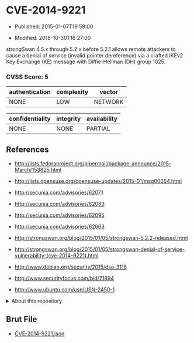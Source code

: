 # CVE-2014-9221

- Published: 2015-01-07T19:59:00

- Modified: 2018-10-30T16:27:00

strongSwan 4.5.x through 5.2.x before 5.2.1 allows remote attackers to cause a denial of service (invalid pointer dereference) via a crafted IKEv2 Key Exchange (KE) message with Diffie-Hellman (DH) group 1025.

### CVSS Score: **5**

| authentication | complexity | vector |
| --- | --- | --- |
| NONE | LOW | NETWORK |

| confidentiality | integrity | availability |
| --- | --- | --- |
| NONE | NONE | PARTIAL |

## References

* http://lists.fedoraproject.org/pipermail/package-announce/2015-March/153825.html

* http://lists.opensuse.org/opensuse-updates/2015-01/msg00054.html

* http://secunia.com/advisories/62071

* http://secunia.com/advisories/62083

* http://secunia.com/advisories/62095

* http://secunia.com/advisories/62663

* http://strongswan.org/blog/2015/01/05/strongswan-5.2.2-released.html

* http://strongswan.org/blog/2015/01/05/strongswan-denial-of-service-vulnerability-(cve-2014-9221).html

* http://www.debian.org/security/2015/dsa-3118

* http://www.securityfocus.com/bid/71894

* http://www.ubuntu.com/usn/USN-2450-1

<details>
<summary>About this repository</summary> 

  This repository is part of the project [Live Hack CVE](https://github.com/Live-Hack-CVE). Main website can be found [www.live-hack.org](https://www.live-hack.org) 
  
  Made by [Sn0wAlice](https://github.com/Sn0wAlice) for the people that care about security and need to have a feed of the latest CVEs. Hope you enjoy it, don't forget to star the repo and follow me on [Twitter](https://twitter.com/Sn0wAlice) and [Github](https://github.com/Sn0wAlice). And that is my [personnal website](https://www.alice-snow.me/)

  - [Home Page](https://github.com/Live-Hack-CVE)
  - [Framework](https://github.com/Live-Hack-CVE/cve-framework)
  - [CVE database](https://github.com/Live-Hack-CVE/full_database)
  - [Changelog](https://github.com/Live-Hack-CVE/Changelog)
</details>

## Brut File

* [CVE-2014-9221.json](https://raw.githubusercontent.com/Live-Hack-CVE/full_database/main/cves/2014/CVE-2014-9221.json)

